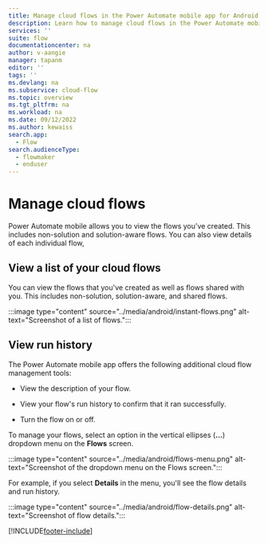 ```yaml
---
title: Manage cloud flows in the Power Automate mobile app for Android | Microsoft Docs
description: Learn how to manage cloud flows in the Power Automate mobile app for Android.
services: ''
suite: flow
documentationcenter: na
author: v-aangie
manager: tapanm
editor: ''
tags: ''
ms.devlang: na
ms.subservice: cloud-flow
ms.topic: overview
ms.tgt_pltfrm: na
ms.workload: na
ms.date: 09/12/2022
ms.author: kewaiss
search.app: 
  - Flow
search.audienceType: 
  - flowmaker
  - enduser
---
```

# Manage cloud flows

Power Automate mobile allows you to view the flows you've created. This includes non-solution and solution-aware flows. You can also view details of each individual flow,

## View a list of your cloud flows

You can view the flows that you've created as well as flows shared with you. This includes non-solution, solution-aware, and shared flows.

:::image type="content" source="../media/android/instant-flows.png" alt-text="Screenshot of a list of flows.":::

## View run history

The Power Automate mobile app offers the following additional cloud flow management tools:

- View the description of your flow.

- View your flow's run history to confirm that it ran successfully.

- Turn the flow on or off.

To manage your flows, select an option in the vertical ellipses (**...**) dropdown menu on the **Flows** screen.

:::image type="content" source="../media/android/flows-menu.png" alt-text="Screenshot of the dropdown menu on the Flows screen.":::

For example, if you select **Details** in the menu, you'll see the flow details and run history.

:::image type="content" source="../media/android/flow-details.png" alt-text="Screenshot of flow details.":::

[!INCLUDE[footer-include](../includes/footer-banner.md)]

